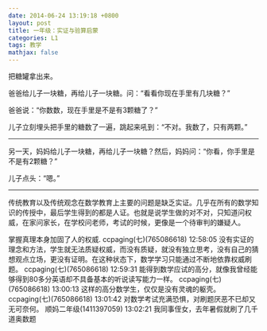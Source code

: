 ```yaml
---
date: 2014-06-24 13:19:18 +0800
layout: post
title: 一年级：实证与验算启蒙
categories: L1
tags: 教学
mathjax: false
---
```


把糖罐拿出来。

爸爸给儿子一块糖，再给儿子一块糖。问：“看看你现在手里有几块糖？”

爸爸说：“你数数，现在手里是不是有3颗糖了？”

儿子立刻埋头把手里的糖数了一遍，跳起来吼到：“不对。我数了，只有两颗。”

***

另一天，妈妈给儿子一块糖，再给儿子一块糖？然后，妈妈问：“你看，你手里是不是有2颗糖？”

儿子点头：“嗯。”

***

传统教育以及传统观念在数学教育上主要的问题是缺乏实证。几乎在所有的数学知识的传授中，最后学生得到的都是人证。也就是说学生做的对不对，只知道问权威，在家问家长，在学校问老师，考试的时候，更像是一个待审判的嫌疑人。

掌握真理本身加固了人的权威.
ccpaging(七)(765086618) 12:58:05
没有实证的理念和方法，学生就无法质疑权威，而没有质疑，就没有独立思考，没有自己的猜想观点立场，更没有证明。在这种状态下，数学学习只能通过不断地依靠权威刷题。
ccpaging(七)(765086618) 12:59:31
能得到数学应试的高分，就像我曾经能够得到80多分英语却不具备基本的听说读写能力一样。
ccpaging(七)(765086618) 13:00:13
这样的高分数学生，仅仅是没有灵魂的躯壳。
ccpaging(七)(765086618) 13:01:42
对数学考试充满恐惧，对刷题厌恶不已却又无可奈何。
顺妈二年级(1411397059) 13:02:21
我同事侄女，去年暑假就刷了几千道奥数题
